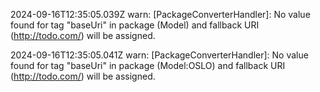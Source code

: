 2024-09-16T12:35:05.039Z warn: [PackageConverterHandler]: No value found for tag "baseUri" in package (Model) and fallback URI (http://todo.com/) will be assigned.

2024-09-16T12:35:05.041Z warn: [PackageConverterHandler]: No value found for tag "baseUri" in package (Model:OSLO) and fallback URI (http://todo.com/) will be assigned.

